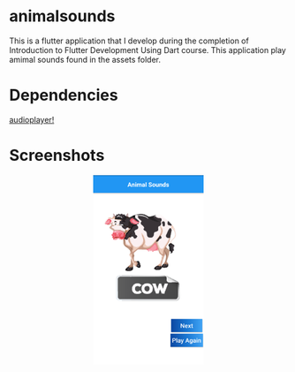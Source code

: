# animalsounds
This is a flutter application that I develop during the completion of Introduction to Flutter Development Using Dart course.
This application play amimal sounds found in the assets folder.


# Dependencies
[audioplayer!](https://pub.dev/packages/audioplayers)

# Screenshots
<div align='center'>
  <img src='https://github.com/gupta-shrinath/animal_sounds/blob/master/screenshots/animalsounds.png'  width = 200>
</div>
